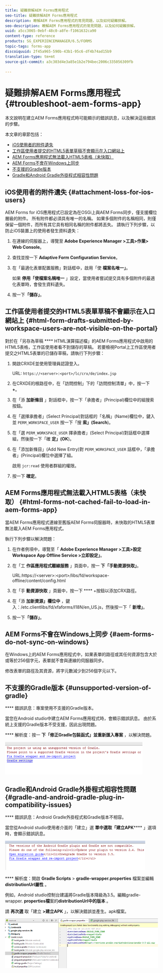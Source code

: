```yaml
---
title: 疑難排解AEM Forms應用程式
seo-title: 疑難排解AEM Forms應用程式
description: 瞭解AEM Forms應用程式的常見問題，以及如何疑難排解。
seo-description: 瞭解AEM Forms應用程式的常見問題，以及如何疑難排解。
uuid: a5cc3065-0ebf-48c0-a8fe-f1061632ca90
content-type: reference
products: SG_EXPERIENCEMANAGER/6.5/FORMS
topic-tags: forms-app
discoiquuid: 2f45a965-590b-43b1-95c6-df4b74ad15b9
translation-type: tm+mt
source-git-commit: a3c303d4e3a85e1b2e794bec2006c335056309fb

---
```



# 疑難排解AEM Forms應用程式 {#troubleshoot-aem-forms-app}

本文說明在建立AEM Forms應用程式時可能顯示的錯誤訊息，以及解決這些錯誤的步驟。

本文章的章節包括：

* [iOS使用者的附件遺失](/help/forms/using/issues-aem-forms-app.md#attachment-loss-for-ios-users)
* [工作區使用者提交的HTML5表單草稿不會顯示在入口網站上](/help/forms/using/issues-aem-forms-app.md#html-form-drafts-submitted-by-workspace-users-are-not-visible-on-the-portal)
* [AEM Forms應用程式無法載入HTML5表格（未快取）](/help/forms/using/issues-aem-forms-app.md#html-forms-not-cached-fail-to-load-in-aem-forms-app)
* [AEM Forms不會在Windows上同步](/help/forms/using/issues-aem-forms-app.md#aem-forms-do-not-sync-on-windows)
* [不支援的Gradle版本](/help/forms/using/issues-aem-forms-app.md#unsupported-version-of-gradle)
* [Gradle和Android Gradle外掛程式相容性問題](/help/forms/using/issues-aem-forms-app.md#gradle-and-android-gradle-plug-in-compatibility-issues)

## iOS使用者的附件遺失 {#attachment-loss-for-ios-users}

AEM Forms for iOS應用程式已設定為在OSGi上與AEM Forms同步，僅支援欄位層級的附件。 所有附件都必須具有唯一的名稱。 如果多個附件的名稱相同，則僅保留一個附件，而所有其它具有相同名稱的附件都將丟失。 請執行下列步驟，以防止iOS裝置上的使用者發生資料遺失：

1. 在連線的伺服器上，導覽至 **Adobe Experience Manager >工具>作業> Web Console**。
1. 查找並按一下 **Adaptive Form Configuration Service**。
1. 在「最適化表單配置服務」對話框中，啟用「使 **檔案名唯一」**。

   如果 **停用「使檔案名稱唯一** 」設定，當使用者嘗試提交具有多個附件的最適化表單時，會發生資料遺失。

1. 按一下&#x200B;**「儲存」**。

## 工作區使用者提交的HTML5表單草稿不會顯示在入口網站上 {#html-form-drafts-submitted-by-workspace-users-are-not-visible-on-the-portal}

對於在「另存為草稿 **** HTML演算描述檔」的AEM Forms應用程式中啟用的HTML5表格，工作區使用者看不到儲存的草稿。 若要檢視Portal上工作區使用者提交之HTML5表單的已儲存草稿，請執行下列步驟：

1. 開啟CRXDE並使用管理員認證登入。

   URL: `https://<server>:<port>/lc/crx/de/index.jsp`

1. 在CRXDE的根路徑中，在「訪問控制」下的「訪問控制清單」中，按一下 **+**。
1. 在「添 **加新條目** 」對話框中，按一下「承擔者」(Principal)欄位中的組搜索按鈕。
1. 在「選擇承擔者」(Select Principal)對話框的「名稱」(Name)欄位中，鍵入並 `PERM_WORKSPACE_USER` 按一下「搜 **索」(Search**)。
1. 在「選 `PERM_WORKSPACE_USER` 擇承擔者」(Select Principal)對話框中選擇組，然後按一下「確 **定」(OK**)。
1. 在「添加新條目」(Add New Entry)對 `PERM_WORKSPACE_USER` 話框中，「承擔者」(Principal)欄位中選擇了組。

   啟用 `jcr:read` 使用者群組的權限。

1. 按一下 **確定**。

## AEM Forms應用程式無法載入HTML5表格（未快取） {#html-forms-not-cached-fail-to-load-in-aem-forms-app}

當AEM Forms應用程式連線至舊版AEM Forms伺服器時，未快取的HTML5表單無法載入AEM Forms應用程式。

執行下列步驟以解決問題：

1. 在作者例項中，導覽至「 **Adobe Experience Manager >工具>設定Workspace App Offline Service >立即設定」**。
1. 在「工 **作區應用程式離線服務** 」頁面中，按一 **下「手動資源快取」**。

   URL:https://&lt;server>:&lt;port>/libs/fd/workspace-offline/content/config.html

1. 在「手 **動資源快取** 」頁籤中，按一下 **** +按鈕以添加CRX路徑。
1. 在「添 **加新資源」欄位中** ，鍵入：/etc.clientlibs/fd/xfaforms/I18N/en_US.js，然後按一下「 **新增」**。
1. 按一下&#x200B;**「儲存」**。

## AEM Forms不會在Windows上同步 {#aem-forms-do-not-sync-on-windows}

在Windows上的AEM Forms應用程式中，如果表單的路徑或其任何資源包含大於或等於256個字元，表單就不會與連線的伺服器同步。

修改表單的路徑及其資源，將字元數減少到256個字元以下。

## 不支援的Gradle版本 {#unsupported-version-of-gradle}

**** 錯誤訊息：專案使用不支援的Gradle版本。

當您在Android studio中建立AEM Forms應用程式時，會顯示錯誤訊息。 由於系統上支援的Gradle版本不受支援，因此出現問題。

**** 解析度：按一 **下「修正Gradle包裝函式」並重新匯入專案** ，以解決問題。

![gradle_unsupported_version](assets/gradle_unsupported_version.png)

## Gradle和Android Gradle外掛程式相容性問題 {#gradle-and-android-gradle-plug-in-compatibility-issues}

**** 錯誤訊息：Android Gradle外掛程式和Gradle版本不相容。

當您從Android studio使用者介面的「建立」選 **單中選取「建立APK****** 」選項時，會顯示錯誤訊息。

![gradle_plugin_compatibility](assets/gradle_plugin_compatibility.png)

**** 解析度：開啟 **Gradle Scripts** > **gradle-wrapper.properties** 檔案並編輯 **distributionUrl屬性** 。

例如，Android studio控制台建議將Gradle版本降級為3.5。編輯gradle-wrapper. **properties檔**&#x200B;案的&#x200B;**distributionUrl中的版本** 。

請 **再次選** 取「建立 **>建立APK** 」，以解決錯誤並產生。apk檔案。

![gradle_wrapper_properties](assets/gradle_wrapper_properties.png)

